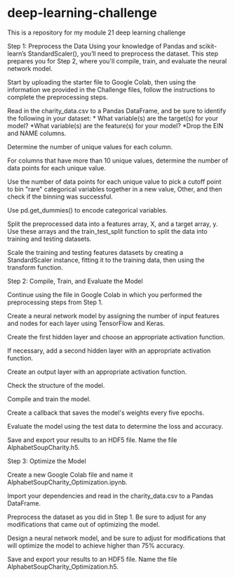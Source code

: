 # deep-learning-challenge
This is a repository for my module 21 deep learning challenge

Step 1: Preprocess the Data
  Using your knowledge of Pandas and scikit-learn’s StandardScaler(), you’ll need to preprocess the dataset. This step prepares you for Step 2, where you'll compile, train, and evaluate the neural network model.

  Start by uploading the starter file to Google Colab, then using the information we provided in the Challenge files, follow the instructions to complete the preprocessing steps.

  Read in the charity_data.csv to a Pandas DataFrame, and be sure to identify the following in your dataset:
    * What variable(s) are the target(s) for your model?
    *What variable(s) are the feature(s) for your model?
    *Drop the EIN and NAME columns.

  Determine the number of unique values for each column.

  For columns that have more than 10 unique values, determine the number of data points for each unique value.

  Use the number of data points for each unique value to pick a cutoff point to bin "rare" categorical variables together in a new value, Other, and then check if the binning was successful.

  Use pd.get_dummies() to encode categorical variables.

  Split the preprocessed data into a features array, X, and a target array, y. Use these arrays and the train_test_split function to split the data into training and testing datasets.
  
  Scale the training and testing features datasets by creating a StandardScaler instance, fitting it to the training data, then using the transform function.


Step 2: Compile, Train, and Evaluate the Model

  Continue using the file in Google Colab in which you performed the preprocessing steps from Step 1.

  Create a neural network model by assigning the number of input features and nodes for each layer using TensorFlow and Keras.

  Create the first hidden layer and choose an appropriate activation function.

  If necessary, add a second hidden layer with an appropriate activation function.

  Create an output layer with an appropriate activation function.

  Check the structure of the model.

  Compile and train the model.

  Create a callback that saves the model's weights every five epochs.

  Evaluate the model using the test data to determine the loss and accuracy.

  Save and export your results to an HDF5 file. Name the file AlphabetSoupCharity.h5.

Step 3: Optimize the Model

  Create a new Google Colab file and name it AlphabetSoupCharity_Optimization.ipynb.

  Import your dependencies and read in the charity_data.csv to a Pandas DataFrame.

  Preprocess the dataset as you did in Step 1. Be sure to adjust for any modifications that came out of optimizing the model.

  Design a neural network model, and be sure to adjust for modifications that will optimize the model to achieve higher than 75% accuracy.

  Save and export your results to an HDF5 file. Name the file AlphabetSoupCharity_Optimization.h5.
